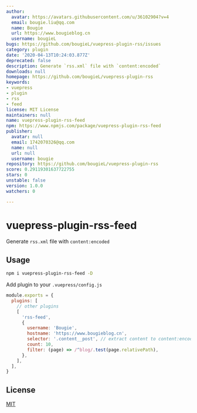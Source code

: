 ```yaml
---
author:
  avatar: https://avatars.githubusercontent.com/u/36102904?v=4
  email: bougie.liu@qq.com
  name: Bougie
  url: https://www.bougieblog.cn
  username: bougieL
bugs: https://github.com/bougieL/vuepress-plugin-rss/issues
category: plugin
date: '2020-04-13T10:24:03.877Z'
deprecated: false
description: Generate `rss.xml` file with `content:encoded`
downloads: null
homepage: https://github.com/bougieL/vuepress-plugin-rss
keywords:
- vuepress
- plugin
- rss
- feed
license: MIT License
maintainers: null
name: vuepress-plugin-rss-feed
npm: https://www.npmjs.com/package/vuepress-plugin-rss-feed
publisher:
  avatar: null
  email: 1742070326@qq.com
  name: null
  url: null
  username: bougie
repository: https://github.com/bougieL/vuepress-plugin-rss
score: 0.29119301637722755
stars: 0
unstable: false
version: 1.0.0
watchers: 0

---
```


# vuepress-plugin-rss-feed

Generate `rss.xml` file with `content:encoded`

## Usage

```bash
npm i vuepress-plugin-rss-feed -D
```

Add plugin to your `.vuepress/config.js`

```js
module.exports = {
  plugins: [
    // other plugins
    [
      'rss-feed',
      {
        username: 'Bougie',
        hostname: 'https://www.bougieblog.cn',
        selector: '.content__post', // extract content to content:encoded
        count: 10,
        filter: (page) => /^blog/.test(page.relativePath),
      },
    ],
  ],
}
```

## License

[MIT](./LICENSE)
